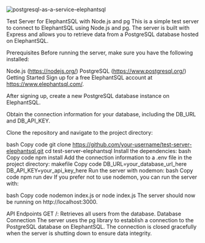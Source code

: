

![postgresql-as-a-service-elephantsql](https://github.com/surafel9/test-server-demo/assets/96924000/a26b71c7-3da4-4be1-9a00-0637ff725151)


Test Server for ElephantSQL with Node.js and pg
This is a simple test server to connect to ElephantSQL using Node.js and pg. The server is built with Express and allows you to retrieve data from a PostgreSQL database hosted on ElephantSQL.

Prerequisites
Before running the server, make sure you have the following installed:

Node.js (https://nodejs.org/)
PostgreSQL (https://www.postgresql.org/)
Getting Started
Sign up for a free ElephantSQL account at https://www.elephantsql.com/.

After signing up, create a new PostgreSQL database instance on ElephantSQL.

Obtain the connection information for your database, including the DB_URL and DB_API_KEY.

Clone the repository and navigate to the project directory:

bash
Copy code
git clone https://github.com/your-username/test-server-elephantsql.git
cd test-server-elephantsql
Install the dependencies:
bash
Copy code
npm install
Add the connection information to a .env file in the project directory:
makefile
Copy code
DB_URL=your_database_url_here
DB_API_KEY=your_api_key_here
Run the server with nodemon:
bash
Copy code
npm run dev
If you prefer not to use nodemon, you can run the server with:

bash
Copy code
nodemon index.js or node index.js
The server should now be running on http://localhost:3000.

API Endpoints
GET /: Retrieves all users from the database.
Database Connection
The server uses the pg library to establish a connection to the PostgreSQL database on ElephantSQL. The connection is closed gracefully when the server is shutting down to ensure data integrity.


